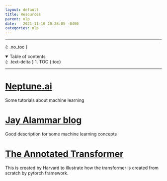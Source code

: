 ```yaml
---
layout: default
title: Resources
parent: nlp
date:   2021-11-10 20:28:05 -0400
categories: nlp
---
```



---
{: .no_toc }

<details open markdown="block">
  <summary>
    Table of contents
  </summary>
  {: .text-delta }
1. TOC
{:toc}
</details>

---
# [Neptune.ai](https://neptune.ai/blog/how-to-code-bert-using-pytorch-tutorial)

Some tutorials about machine learning

# [Jay Alammar blog](https://jalammar.github.io/illustrated-transformer/)

Good description for some machine learning concepts

# [The Annotated Transformer](https://nlp.seas.harvard.edu/annotated-transformer/)

This is created by Harvard to illustrate how the transformer is created from scratch by pytorch framework.
